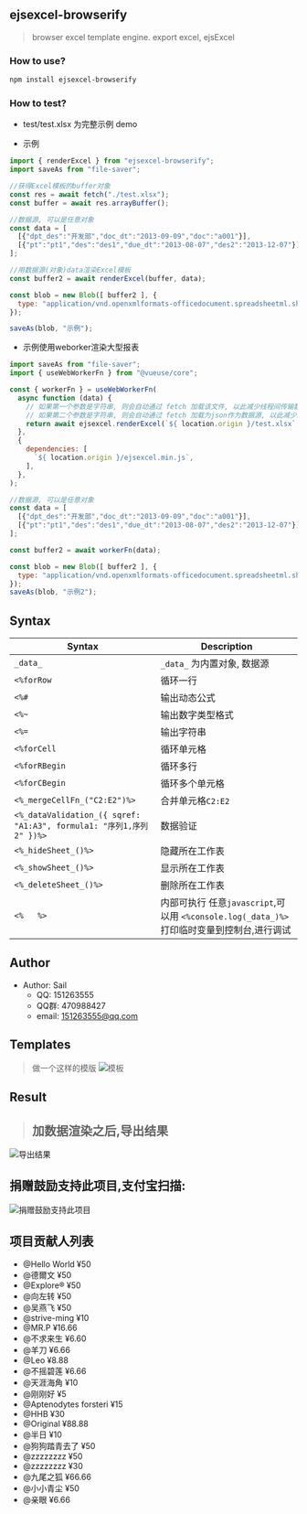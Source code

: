 ejsexcel-browserify
--------
> browser excel template engine. export excel, ejsExcel


### How to use?
```bash
npm install ejsexcel-browserify
```
   
### How to test?
- test/test.xlsx 为完整示例 demo

- 示例
```js
import { renderExcel } from "ejsexcel-browserify";
import saveAs from "file-saver";

//获得Excel模板的buffer对象
const res = await fetch("./test.xlsx");
const buffer = await res.arrayBuffer();

//数据源, 可以是任意对象
const data = [
  [{"dpt_des":"开发部","doc_dt":"2013-09-09","doc":"a001"}],
  [{"pt":"pt1","des":"des1","due_dt":"2013-08-07","des2":"2013-12-07"}]
];

//用数据源(对象)data渲染Excel模板
const buffer2 = await renderExcel(buffer, data);

const blob = new Blob([ buffer2 ], {
  type: "application/vnd.openxmlformats-officedocument.spreadsheetml.sheet",
});

saveAs(blob, "示例");
```

- 示例使用weborker渲染大型报表
```js
import saveAs from "file-saver";
import { useWebWorkerFn } from "@vueuse/core";

const { workerFn } = useWebWorkerFn(
  async function (data) {
    // 如果第一个参数是字符串, 则会自动通过 fetch 加载该文件, 以此减少线程间传输数据量
    // 如果第二个参数是字符串, 则会自动通过 fetch 加载为json作为数据源, 以此减少线程间传输数据量
    return await ejsexcel.renderExcel(`${ location.origin }/test.xlsx`, data);
  },
  {
    dependencies: [
      `${ location.origin }/ejsexcel.min.js`,
    ],
  },
);

//数据源, 可以是任意对象
const data = [
  [{"dpt_des":"开发部","doc_dt":"2013-09-09","doc":"a001"}],
  [{"pt":"pt1","des":"des1","due_dt":"2013-08-07","des2":"2013-12-07"}]
];

const buffer2 = await workerFn(data);

const blob = new Blob([ buffer2 ], {
  type: "application/vnd.openxmlformats-officedocument.spreadsheetml.sheet",
});
saveAs(blob, "示例2");
```

## Syntax

| Syntax                | Description                               |
|-----------------------|-------------------------------------------|
| `_data_`                | `_data_` 为内置对象, 数据源                   |
| `<%forRow`              | 循环一行                                  |
| `<%#`                   | 输出动态公式                               |
| `<%~`                   | 输出数字类型格式                           |
| `<%=`                   | 输出字符串                                |
| `<%forCell`             | 循环单元格                                |
| `<%forRBegin`           | 循环多行                                  |
| `<%forCBegin`           | 循环多个单元格                             |
| `<%_mergeCellFn_("C2:E2")%>`     | 合并单元格`C2:E2`                   |
| `<%_dataValidation_({ sqref: "A1:A3", formula1: "序列1,序列2" })%>`     | 数据验证 |
| `<%_hideSheet_()%>`     | 隐藏所在工作表                             |
| `<%_showSheet_()%>`     | 显示所在工作表                             |
| `<%_deleteSheet_()%>`   | 删除所在工作表                             |
| `<%   %>`               | 内部可执行 任意`javascript`,可以用 `<%console.log(_data_)%>` 打印临时变量到控制台,进行调试 |

## Author
+ Author: Sail  
    - QQ: 151263555  
    - QQ群: 470988427  
    - email: 151263555@qq.com 

## Templates
> 做一个这样的模版
![模板](http://dn-cnode.qbox.me/Frs_RuLXJxYQgYoIUhGJJ1zspCJE)

## Result
> ## 加数据渲染之后,导出结果
![导出结果](http://dn-cnode.qbox.me/FnRDa5Zyjg-dI7ykCNR0T8SorWyC)


## 捐赠鼓励支持此项目,支付宝扫描:
![捐赠鼓励支持此项目](http://dn-cnode.qbox.me/FucPKV4XWewhakoqTSngU3AsaP0Z)

## 项目贡献人列表
- @Hello World  ¥50
- @德爾文  ¥50
- @Explore®  ¥50
- @向左转  ¥50
- @吴燕飞  ¥50
- @strive-ming  ¥10
- @MR.P  ¥16.66
- @不求来生  ¥6.60
- @羊刀  ¥6.66
- @Leo  ¥8.88
- @不摇碧莲  ¥6.66
- @天涯海角  ¥10
- @刚刚好  ¥5
- @Aptenodytes forsteri  ¥15
- @HHB  ¥30
- @Original  ¥88.88
- @半日  ¥10
- @狗狗踏青去了  ¥50
- @zzzzzzzz  ¥50
- @zzzzzzzz  ¥30
- @九尾之狐  ¥66.66
- @小小青尘  ¥50
- @亲眼 ¥6.66
